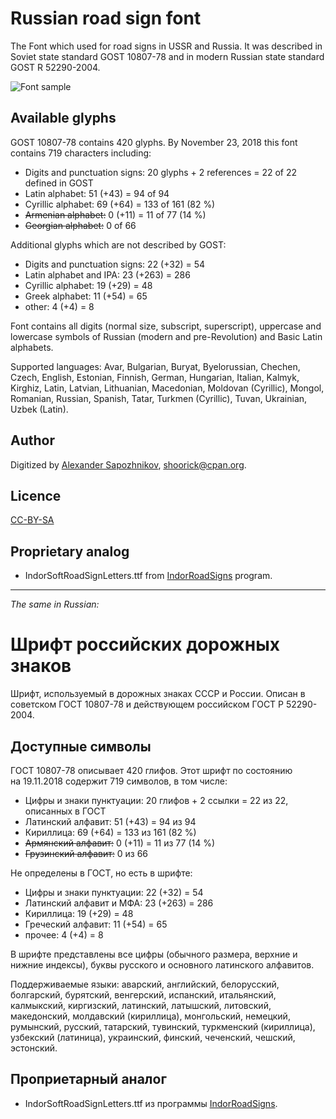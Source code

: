 Russian road sign font
======================

The Font which used for road signs in USSR and Russia.
It was described in Soviet state standard GOST 10807-78 and
in modern Russian state standard GOST R 52290-2004.

![Font sample](http://habrastorage.org/storage2/fb7/716/823/fb771682308a41efbfd9082e7633f7e2.png)

Available glyphs
----------------

GOST 10807-78 contains 420 glyphs.
By November 23, 2018 this font contains 719 characters including:

* Digits and punctuation signs: 20 glyphs + 2 references = 22 of 22 defined in GOST
* Latin alphabet: 51 (+43) = 94 of 94
* Cyrillic alphabet: 69 (+64) = 133 of 161 (82 %)
* ~~Armenian alphabet:~~ 0 (+11) = 11 of 77 (14 %)
* ~~Georgian alphabet:~~ 0 of 66

Additional glyphs which are not described by GOST:

* Digits and punctuation signs: 22 (+32) = 54
* Latin alphabet and IPA: 23 (+263) = 286
* Cyrillic alphabet: 19 (+29) = 48
* Greek alphabet: 11 (+54) = 65
* other: 4 (+4) = 8

Font contains all digits (normal size, subscript, superscript),
uppercase and lowercase symbols of Russian (modern and pre-Revolution)
and Basic Latin alphabets.

Supported languages: Avar, Bulgarian, Buryat, Byelorussian, Chechen, Czech,
English, Estonian, Finnish, German, Hungarian, Italian, Kalmyk, Kirghiz, Latin,
Latvian, Lithuanian, Macedonian, Moldovan (Cyrillic), Mongol, Romanian,
Russian, Spanish, Tatar, Turkmen (Cyrillic), Tuvan, Ukrainian, Uzbek (Latin).

Author
------

Digitized by [Alexander Sapozhnikov](http://shoorick.ru/), <shoorick@cpan.org>.

Licence
-------

[CC-BY-SA](http://creativecommons.org/licenses/by-sa/3.0/)

Proprietary analog
------------------

* IndorSoftRoadSignLetters.ttf from
[IndorRoadSigns](http://www.indorsoft.ru/products/roadsigns/) program.

--------------------------------------------------
_The same in Russian:_

Шрифт российских дорожных знаков
================================

Шрифт, используемый в дорожных знаках СССР и России.
Описан в советском ГОСТ 10807-78 и действующем российском ГОСТ Р 52290-2004.

Доступные символы
----------------

ГОСТ 10807-78 описывает 420 глифов.
Этот шрифт по состоянию на 19.11.2018 содержит 719 символов, в том числе:

* Цифры и знаки пунктуации: 20 глифов + 2 ссылки = 22 из 22, описанных в ГОСТ
* Латинский алфавит: 51 (+43) = 94 из 94
* Кириллица: 69 (+64) = 133 из 161 (82 %)
* ~~Армянский алфавит:~~ 0 (+11) = 11 из 77 (14 %)
* ~~Грузинский алфавит:~~ 0 из 66

Не определены в ГОСТ, но есть в шрифте:

* Цифры и знаки пунктуации: 22 (+32) = 54
* Латинский алфавит и МФА: 23 (+263) = 286
* Кириллица: 19 (+29) = 48
* Греческий алфавит: 11 (+54) = 65
* прочее: 4 (+4) = 8

В шрифте представлены все цифры (обычного размера, верхние и нижние индексы),
буквы русского и основного латинского алфавитов.

Поддерживаемые языки: аварский, английский, белорусский, болгарский, бурятский,
венгерский, испанский, итальянский, калмыкский, киргизский, латинский,
латышский, литовский, македонский, молдавский (кириллица), монгольский,
немецкий, румынский, русский, татарский, тувинский, туркменский (кириллица),
узбекский (латиница), украинский, финский, чеченский, чешский, эстонский.

Проприетарный аналог
--------------------

* IndorSoftRoadSignLetters.ttf из программы
[IndorRoadSigns](http://www.indorsoft.ru/products/roadsigns/).
